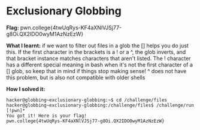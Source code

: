 # Exclusionary Globbing

**Flag:** pwn.college{4twUqRys-KF4aXNlVJSj77-g8Oi.QX2IDO0wyM1AzNzEzW}

**What I learnt:** if we want to filter out files in a glob the [] helps you do just this. If the first character in the brackets is a ! or  a ^, the glob inverts, and that bracket instance matches characters that aren't listed.
The ! character has a different special meaning in bash when it's not the first character of a [] glob, so keep that in mind if things stop making sense! ^ does not have this problem, but is also not compatible with older shells

**How I solved it:**

```
hacker@globbing~exclusionary-globbing:~$ cd /challenge/files
hacker@globbing~exclusionary-globbing:/challenge/files$ /challenge/run [!pwn]*
You got it! Here is your flag!
pwn.college{4twUqRys-KF4aXNlVJSj77-g8Oi.QX2IDO0wyM1AzNzEzW}

```